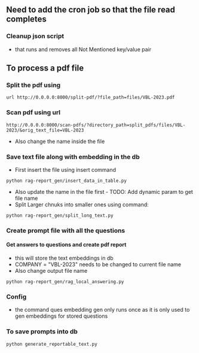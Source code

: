 ## Need to add the cron job so that the file read completes


### Cleanup json script

-  that runs and removes all Not Mentioned key/value pair

## To process a pdf file

### Split the pdf using
```
url http://0.0.0.0:8000/split-pdf/?file_path=files/VBL-2023.pdf
```

### Scan pdf using url
```
http://0.0.0.0:8000/scan-pdfs/?directory_path=split_pdfs/files/VBL-2023/&orig_text_file=VBL-2023
```
- Also change the name inside the file

### Save text file along with embedding in the db

- First insert the file using insert command
```
python rag-report_gen/insert_data_in_table.py
```
- Also update the name in the file first - TODO: Add dynamic param to get file name
- Split Larger chnuks into smaller ones using command:
```
python rag-report_gen/split_long_text.py
```


### Create prompt file with all the questions

#### Get answers to questions and create pdf report
- this will store the text embeddings in db
- COMPANY = "VBL-2023" needs to be changed to current file name
- Also change output file name
```
python rag-report_gen/rag_local_answering.py 
```


### Config
- the command ques embedding gen only runs once as it is only used to gen embeddings for stored questions



### To save prompts into db

```
python generate_reportable_text.py
```